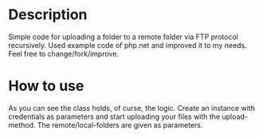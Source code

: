 **Description**
=
Simple code for uploading a folder to a remote folder via FTP protocol recursively. Used example code of php.net and improved
it to my needs. Feel free to change/fork/improve.

**How to use**
=

As you can see the class holds, of curse, the logic. Create an instance with credentials as parameters and start uploading your files with the upload-method. The remote/local-folders are given as parameters.  

